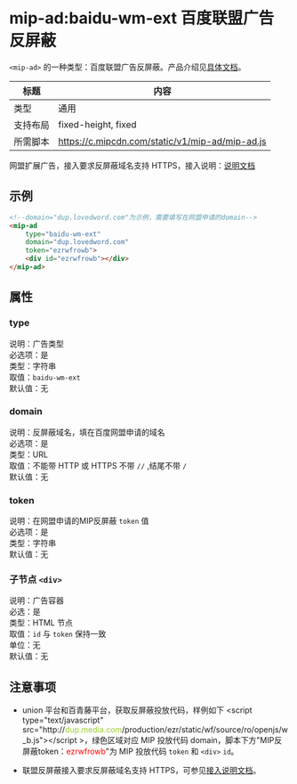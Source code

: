 # mip-ad:baidu-wm-ext 百度联盟广告反屏蔽

`<mip-ad>` 的一种类型：百度联盟广告反屏蔽。产品介绍见[具体文档](http://yingxiao.baidu.com/zhichi/knowledge/detail.action?channelId=4&classId=13484&knowledgeId=15198)。

标题|内容
----|----
类型|通用
支持布局|fixed-height, fixed
所需脚本|https://c.mipcdn.com/static/v1/mip-ad/mip-ad.js


网盟扩展广告，接入要求反屏蔽域名支持 HTTPS，接入说明：[说明文档](http://yingxiao.baidu.com/zhichi/knowledge/detail.action?channelId=4&classId=13484&knowledgeId=15198)  

## 示例

```html
<!--domain="dup.lovedword.com"为示例，需要填写在网盟申请的domain-->
<mip-ad 
    type="baidu-wm-ext" 
    domain="dup.lovedword.com" 
    token="ezrwfrowb">
	<div id="ezrwfrowb"></div>
</mip-ad>
```
## 属性

### type

说明：广告类型  
必选项：是  
类型：字符串  
取值：`baidu-wm-ext`   
默认值：无

### domain

说明：反屏蔽域名，填在百度网盟申请的域名  
必选项：是  
类型：URL  
取值：不能带 HTTP 或 HTTPS 不带 `//` ,结尾不带 `/`  
默认值：无

### token

说明：在网盟申请的MIP反屏蔽 `token` 值  
必选项：是   
类型：字符串   
默认值：无

### 子节点 `<div>`

说明：广告容器   
必选：是   
类型：HTML 节点   
取值：`id` 与 `token` 保持一致   
单位：无     
默认值：无   

## 注意事项

- union 平台和百青藤平台，获取反屏蔽投放代码，样例如下 &lt;script type="text/javascript" src="http://<font color="yellowgreen">dup.media.com</font>/production/ezr/static/wf/source/ro/openjs/w_b.js"&gt;&lt;/script &gt;，绿色区域对应 MIP 投放代码 domain，脚本下方"MIP反屏蔽token：<font color="red">ezrwfrowb</font>"为 MIP 投放代码 `token` 和 `<div>` `id`。

- 联盟反屏蔽接入要求反屏蔽域名支持 HTTPS，可参见[接入说明文档](http://yingxiao.baidu.com/new/home/help/details/id/15198?ly=search&castk=445abcj782bd95da5d845)。

